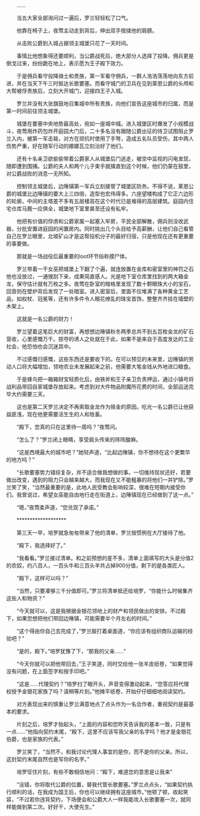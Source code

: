 　　……

　　当五大家全部询问过一遍后，罗兰轻轻松了口气。

　　他靠在椅子上，夜莺主动走到背后，伸出双手按揉他的肩膀。

　　从击败公爵到入城占据领主城堡只花了一天时间。

　　事情比他想象得还要顺利，当公爵战死后，绝大部分人选择了投降。佣兵更是倒戈过来，纷纷跪在地上，表示愿为王子殿下效力。

　　于是佣兵看守投降骑士和贵族，第一军看守佣兵，一群人浩浩荡荡地向东方前进，并在当天下午三时抵达长歌要塞。而看守城门的卫兵在见到莱恩公爵的头颅和大帮被俘贵族后，立刻大开城门，迎接四王子入城。

　　罗兰并没有大张旗鼓地召集城中所有贵族，向他们宣告这座城市的归属，而是第一时间前往领主城堡。

　　城堡在要塞中央地势最高处，宛如一座城中城。进入城堡区时爆发了小规模战斗，夜莺用炸药包炸开庭园大门后，二十多名没有跟随公爵出征的侍卫试图阻止罗兰入内，被第一军击毙，对方在顽抗时使用了手弩，造成五名队员受伤，其中两人伤势严重，好在随军行动的娜娜瓦立刻治好了他们。

　　还有十名亲卫欲偷偷带着公爵家人从城堡后门逃走，被空中监视的闪电发现，随即遭到围捕。公爵的夫人和两个儿子束手就擒直到这个时候，他们仍蒙在鼓里，对公爵战败的消息一无所知。

　　控制领主城堡后，边陲镇第一军兵立刻接管了城堡区防务。不得不说，莱恩公爵的城堡比边陲镇的要大上三四倍，造型也宏伟得多。六座望楼构成了它正六边形的轮廓，中间的主塔差不多有五层楼高在这个时代已是难得的高层建筑。庭园内住宅仓库马厩一应俱全，城堡地下室里甚至还设有私牢。

　　他把有价值的俘虏和公爵家属一起塞入牢房，平民全部解散，佣兵则没收武器，分批安置进庭园的闲置房内。同时挑出几个头目给予高薪酬，让他们自己看管自己在罗兰眼里，北坡矿山才是这帮投机分子的最好归宿，只是他现在还有更重要的事要做。

　　那就是一场战役后最重要的loot环节俗称摸尸体。

　　罗兰带着一干女巫把城堡上下翻了个遍，就连放置在金库和密室里的神罚之石他也没放过，一通搜刮下来，成果简直感人。光是地下室仓库里找到的两大箱金龙，保守估计就有万枚之多。夜莺在卧室的暗格里发现了数十颗眼珠大小的宝石，回音则在壁炉背后发现了一处暗室。进入密室后，里面不仅堆满了各种黄金工艺品，如权杖、冠冕等，还有许多件令人眼花缭乱的珠宝首饰，整整齐齐挂在墙壁的木架上。

　　这就是一名公爵的财力！

　　罗兰望着这笔巨大的财富，再想想边陲镇秋冬两季总共不到五百枚金龙的矿石营收，心里感慨万千。掠夺的诱人之处就在于此，如果不是来自于高度发达的工业社会，他恐怕也会沉迷其中。

　　不过感慨归感慨，这些东西还是要收下的。在可以预见的未来里，边陲镇的劳动人口将大幅增加，领地农业未发展起来之前，他需要大笔金钱从外地进口粮食。

　　于是蜂鸟把一箱箱财宝轻质化后，由铁斧和王子亲卫负责押运，通过小镇号将战利品带回自家城堡存放起来。考虑到对大件物品附魔所花费的时间，全部运送完毕大约需要三天。

　　这也是第二天罗兰决定不再索取金龙作为赎金的原因。吃光一名公爵已让他获益匪浅，现在他更需要活生生的人和牲畜。

　　“殿下，您真的只在这里待一周吗？”夜莺问。

　　“怎么了？”罗兰闭上眼睛，享受肩头传来的阵阵酸麻。

　　“这是西境最大的城市吧？”她轻声道，“比起边陲镇，你不想待在这个更繁华的地方吗？”

　　“长歌要塞势力错综复杂，并不适合做我想做的事。一切维持现状还好，若要做出改变，遇到的阻力只会越来越大，而我现在又不能粗暴的将他们一并铲除。”罗兰笑了笑，“当然最重要的是，此地人民受教会影响较深，很难在短期内接受你们。我曾说过，希望女巫能自由地行走在街道上，边陲镇现在已经做到了这一点。”

　　“嗯，”夜莺柔声道，“您兑现了承诺。”

　　*******************

　　第三天一早，培罗就急匆匆带来了他的清单，罗兰按惯例在大厅接待了他。

　　“殿下，我选择好了。”

　　“我看看。”罗兰接过清单。和之前预想的差不多，清单上面填写的大头是分值2的农奴，约八百人，一百头牛和三百头羊共占掉900分值，剩下的是各类匠人。

　　“殿下，这样可以吗？”

　　“当然，只要凑够三千分值即可。”罗兰将清单抵还给培罗，“你能什么时候集齐这些人和物资？”

　　“今天就可以，这是我根据金银花领地上的财产和领民做出的安排。不过殿下，如果您想把他们带回边陲镇，可能需要半个月左右的时间。”

　　“这个得由你自己去完成了，”罗兰敲打着桌面道，“你应该有组织商队运输的经验吧？”

　　“是的，殿下。”培罗犹豫了下，“那我的父亲……”

　　“今天你就可以把他带回去，”王子笑道，同时交给他一张羊皮纸卷，“如果觉得没有问题，在上面签字和按手印吧。”

　　“这是……代理契约？”培罗扫了眼开头，声音变得激动起来，“您答应将代理权授予金银花家族了吗？请稍等片刻。”他摊平纸卷，开始仔仔细细地阅读契约。

　　对方表现出来的慎重让罗兰满意地点了点头作为一名合作者，重视契约是最基本的要求。

　　片刻之后，培罗才抬起头，“上面的内容和您昨天告诉我的基本一致，只是有一点……”他指向契约末尾，“殿下，这里不应该写我父亲的名字吗？他才是金银花伯爵，也是家族的代表。”

　　罗兰笑了，“当然不，和我讨论代理人事宜的是你，而不是你的父亲。所以，这封契约末尾自然也是写你的名字。”

　　培罗怔住片刻，有些不敢相信地问：“殿下，难道您的意思是让我来”

　　“没错，你将取代公爵的位置，替我代管长歌要塞。”罗兰点点头，“如果契约执行顺利的话，在我成为国王后，你也可以继续拥有这座城市。”他顿了顿，收起笑容，“不过若你违背契约，下场便会和公爵大人一样我能攻入长歌要塞一次，就同样能做到第二次。好好干，大使先生。”
